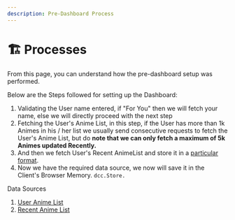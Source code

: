 ```yaml
---
description: Pre-Dashboard Process
---
```


# 🏗 Processes

From this page, you can understand how the pre-dashboard setup was performed.

Below are the Steps followed for setting up the Dashboard:

1. Validating the User name entered, if "For You" then we will fetch your name, else we will directly proceed with the next step
2. Fetching the User's Anime List, in this step, if the User has more than 1k Animes in his / her list we usually send consecutive requests to fetch the User's Anime List, but do **note that we can only fetch a maximum of 5k Animes updated Recently.**
3. And then we fetch User's Recent AnimeList and store it in a [particular format](https://app.gitbook.com/s/VANLa1yks9zEvIdYipea/\~/changes/xTQj8lMRW0oM7AUi1lj5/data-format/recent-anime-list).
4. Now we have the required data source, we now will save it in the Client's Browser Memory. `dcc.Store.`

Data Sources

1. [User Anime List](../data-format/user-anime-list.md)
2. [Recent Anime List](https://app.gitbook.com/s/VANLa1yks9zEvIdYipea/\~/changes/xTQj8lMRW0oM7AUi1lj5/data-format/recent-anime-list)
